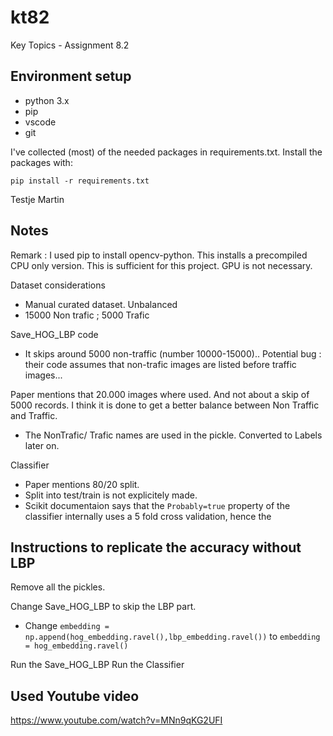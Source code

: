 # kt82
Key Topics - Assignment 8.2



## Environment setup

- python 3.x
- pip
- vscode 
- git 

I've collected (most) of the needed packages in requirements.txt. Install the packages with:

    pip install -r requirements.txt

Testje Martin


## Notes
Remark : I used pip to install opencv-python. This installs a precompiled CPU only version. This is sufficient for this project. GPU is not necessary.

Dataset considerations
- Manual curated dataset. Unbalanced
- 15000 Non trafic ; 5000 Trafic

Save_HOG_LBP code
- It skips around 5000 non-traffic (number 10000-15000).. Potential bug : their code assumes that non-trafic images are listed before traffic images...

Paper mentions that 20.000 images where used. And not about a skip of 5000 records.
I think it is done to get a better balance between Non Traffic and Traffic.

- The NonTrafic/ Trafic names are used in the pickle. Converted to Labels later on.

Classifier
- Paper mentions 80/20 split. 
- Split into test/train is not explicitely made.
- Scikit documentaion says that the `Probably=true` property of the classifier internally uses a 5 fold cross validation, hence the 


## Instructions to replicate the accuracy without LBP 

Remove all the pickles.

Change Save_HOG_LBP to skip the LBP part.
- Change `embedding = np.append(hog_embedding.ravel(),lbp_embedding.ravel())` to `embedding = hog_embedding.ravel()`

Run the Save_HOG_LBP
Run the Classifier


## Used Youtube video 

https://www.youtube.com/watch?v=MNn9qKG2UFI



